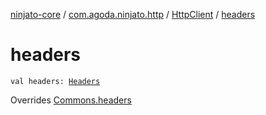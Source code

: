 [ninjato-core](../../index.md) / [com.agoda.ninjato.http](../index.md) / [HttpClient](index.md) / [headers](./headers.md)

# headers

`val headers: `[`Headers`](../-headers/index.md)

Overrides [Commons.headers](../../com.agoda.ninjato.dsl/-commons/headers.md)

